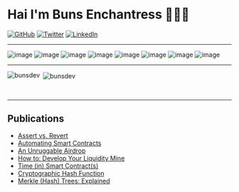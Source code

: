 <h1> Hai I'm Buns Enchantress 👩🏻‍💻 </h1>

<p>
	<a href="https://github.com/BunsDev"><img src="https://img.shields.io/github/followers/bunsdev.svg?label=GitHub&style=social" alt="GitHub"></a>
	<a href="https://twitter.com/0xBuns"><img src="https://img.shields.io/twitter/follow/0xbuns?label=Twitter&style=social" alt="Twitter"></a>
	<a href="https://www.linkedin.com/in/buns"><img src="https://img.shields.io/badge/LinkedIn--_.svg?style=social&logo=linkedin" alt="LinkedIn"></a>
<br></p>

---

![image](https://img.shields.io/badge/Ethereum-3C3C3D?style=for-the-badge&logo=Ethereum&logoColor=white)
![image](https://img.shields.io/badge/Solidity-e6e6e6?style=for-the-badge&logo=solidity&logoColor=black)
![image](https://img.shields.io/badge/Bitcoin-000000?style=for-the-badge&logo=bitcoin&logoColor=white)
![image](https://img.shields.io/badge/JavaScript-323330?style=for-the-badge&logo=javascript&logoColor=F7DF1E)
![image](https://img.shields.io/badge/Python-FFD43B?style=for-the-badge&logo=python&logoColor=blue)
![image](https://img.shields.io/badge/R-276DC3?style=for-the-badge&logo=r&logoColor=white)
![image](https://img.shields.io/badge/TensorFlow-FF6F00?style=for-the-badge&logo=tensorflow&logoColor=white)
![image](https://img.shields.io/badge/MySQL-005C84?style=for-the-badge&logo=mysql&logoColor=white)

---

<p><img align="left" src="https://github-readme-stats.vercel.app/api?username=bunsdev&show_icons=true&locale=en&theme=graywhite&include_all_commits=true&count_private=true" alt="bunsdev" /></p>

<p>&nbsp;<img  src="https://github-readme-stats.vercel.app/api/top-langs?username=bunsdev&show_icons=true&locale=en&layout=compact&hide=HTML,jupyter%20notebook" alt="bunsdev" align="center"  /></p>

<br>

---


## Publications
- [Assert vs. Revert](https://soliditywiz.medium.com/assert-vs-require-730148b385e0)
- [Automating Smart Contracts](https://soliditywiz.medium.com/smart-contract-automation-ca109805b23a)
- [An Unruggable Airdrop](https://soliditywiz.medium.com/an-unruggable-airdrop-63c2ee9f242d)
- [How to: Develop Your Liquidity Mine](https://soliditywiz.medium.com/how-to-develop-your-liquidity-mine-9d47656fe678)
- [Time (in) Smart Contract(s)](https://soliditywiz.medium.com/time-in-smart-contract-s-eec4a2fd108e)
- [Cryptographic Hash Function](https://soliditywiz.medium.com/cryptographic-hash-function-beaa2408260)
- [Merkle (Hash) Trees: Explained](https://soliditywiz.medium.com/merkle-hash-trees-explained-ea384f2af7e8)
